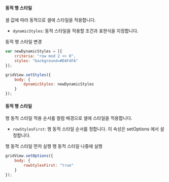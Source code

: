 #### 동적 행 스타일
셀 값에 따라 동적으로 셀에 스타일을 적용합니다.

- `dynamicStyles`: 동적 스타일을 적용할 조건과 표현식을 지정합니다.

<a class="btn primary small round lowercase" id="btnSetDynamicStyles">동적 행 스타일 변경</a>
```js
var newDynamicStyles = [{
    criteria: "row mod 2 <> 0",
    styles: "background=#D4F4FA"
}];

gridView.setStyles({
    body: {
        dynamicStyles: newDynamicStyles
    }
});
```

#### 동적 행 스타일
행 동적 스타일 적용 순서를 컬럼 배경으로 셀에 스타일을 적용합니다.

- `rowStylesFirst`: 행 동적 스타일 순서를 정합니다. 이 속성은 setOptions 에서 설정합니다.

<a class="btn primary small round lowercase" id="btnSetRowStylesFirst">행 동적 스타일 먼저 실행</a>
<a class="btn primary small round lowercase" id="btnSetRowStylesBack">행 동적 스타일 나중에 실행</a>
```js
gridView.setOptions({
    body: {
        rowStylesFirst: "true"
    }
});
```

<script>
  $('#btnSetDynamicStyles').click(function() {
    var newDynamicStyles = [{
        criteria: "row mod 2 <> 0",
        styles: "background=#D4F4FA"
    }];

    gridView.setStyles({
        body: {
            dynamicStyles: newDynamicStyles
        }
    });
  });

  $('#btnSetRowStylesFirst').click(function() {
    gridView.setOptions({
        body: {
            rowStylesFirst: true
        }
    });
  });

  $('#btnSetRowStylesBack').click(function() {
    gridView.setOptions({
        body: {
            rowStylesFirst: false
        }
    });
  });

</script>
